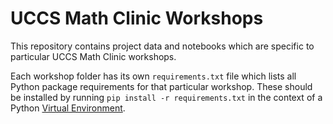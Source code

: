 # UCCS Math Clinic Workshops

This repository contains project data and notebooks which are specific to particular UCCS Math Clinic workshops.

Each workshop folder has its own `requirements.txt` file which lists all Python package requirements
for that particular workshop. These should be installed by running `pip install -r requirements.txt` in
the context of a Python [Virtual Environment](https://packaging.python.org/en/latest/guides/installing-using-pip-and-virtual-environments/#installing-virtualenv).
